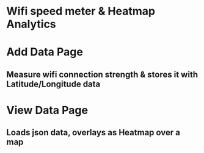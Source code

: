 # Wifi speed meter & Heatmap Analytics

# Add Data Page

## Measure wifi connection strength & stores it with Latitude/Longitude data




# View Data Page

## Loads json data, overlays as Heatmap over a map 
